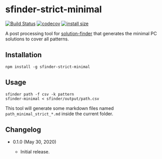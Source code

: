 sfinder-strict-minimal
======================

[![Build Status](https://travis-ci.com/eight04/sfinder-strict-minimal.svg?branch=master)](https://travis-ci.com/eight04/sfinder-strict-minimal)
[![codecov](https://codecov.io/gh/eight04/sfinder-strict-minimal/branch/master/graph/badge.svg)](https://codecov.io/gh/eight04/sfinder-strict-minimal)
[![install size](https://packagephobia.now.sh/badge?p=sfinder-strict-minimal)](https://packagephobia.now.sh/result?p=sfinder-strict-minimal)

A post processing tool for [solution-finder](https://github.com/knewjade/solution-finder/issues/2) that generates the minimal PC solutions to cover all patterns.

Installation
------------

```
npm install -g sfinder-strict-minimal
```

Usage
-----

```
sfinder path -f csv -k pattern
sfinder-minimal < sfinder/output/path.csv
```

This tool will generate some markdown files named `path_minimal_strict_*.md` inside the current folder.

Changelog
---------

* 0.1.0 (May 30, 2020)

  - Initial release.
